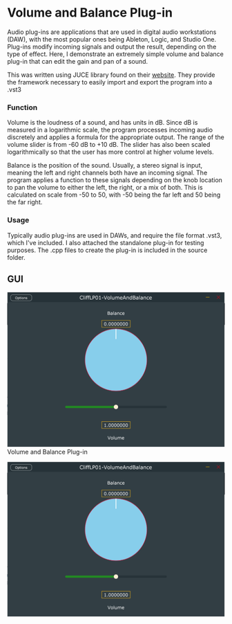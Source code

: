 # Volume and Balance Plug-in
Audio plug-ins are applications that are used in digital audio workstations (DAW), with the most popular ones being Ableton, Logic, and Studio One. Plug-ins modify incoming signals and output the result, depending on the type of effect. Here, I demonstrate an extremely simple volume and balance plug-in that can edit the gain and pan of a sound. 

This was written using JUCE library found on their [website](https://docs.juce.com/master/index.html). They provide the framework necessary to easily import and export the program into a .vst3

### Function
Volume is the loudness of a sound, and has units in dB. Since dB is measured in a logarithmic scale, the program processes incoming audio discretely and applies a formula for the appropriate output. The range of the volume slider is from -60 dB to +10 dB. The slider has also been scaled logarithmically so that the user has more control at higher volume levels. 

Balance is the position of the sound. Usually, a stereo signal is input, meaning the left and right channels both have an incoming signal. The program applies a function to these signals depending on the knob location to pan the volume to either the left, the right, or a mix of both. This is calculated on scale from -50 to 50, with -50 being the far left and 50 being the far right.

### Usage
Typically audio plug-ins are used in DAWs, and require the file format .vst3, which I've included. I also attached the standalone plug-in for testing purposes. The .cpp files to create the plug-in is included in the source folder.

## GUI

![GUI](https://github.com/clifflinrichie/VolumePlugIn/blob/master/GUI.PNG)
Volume and Balance Plug-in

![Test Image](https://github.com/clifflinrichie/VolumePlugIn/blob/master/GUI.PNG)
